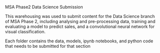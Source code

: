 MSA Phase2 Data Science Submission

This warehousing was used to submit content for the Data Science branch of MSA Phase 2, including analysing and pre-processing data, training and evaluating a model to predict sales, and a convolutional neural network for visual classification. 

Each folder contains the data, models, ipynb notebooks, and python code that needs to be submitted for that section
